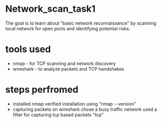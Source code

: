 # Network_scan_task1
The goal is to learn about "basic network reconnaissance" by scanning local network for open ports and identifying potential risks.

# tools used
- nmap - for TCP scanning and network discovery
- wireshark - to analyze packets and TCP handshakes

# steps perfromed 
- installed nmap
  verified installation using
  "nmap --version"
- capturing packets on wireshark
  chose a busy traffic network
  used a filter for capturing tcp based packets
  "tcp"
